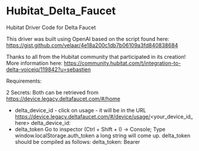 # Hubitat_Delta_Faucet
Hubitat Driver Code for Delta Faucet

This driver was built using OpenAI based on the script found here:
https://gist.github.com/velaar/4e18a200c1db7b06109a3fd840838684

Thanks to all from the Hubitat community that participated in its creation!  More information here:
https://community.hubitat.com/t/integration-to-delta-voiceiq/119842?u=sebastien

Requirements: 

2 Secrets:
Both can be retrieved from https://device.legacy.deltafaucet.com/#/home

* delta_device_id - click on usage - it will be in the URL https://device.legacy.deltafaucet.com/#/device/usage/<your_device_id_here>
    delta_device_id: <your device id>
* delta_token 
    Go to inspector (Ctrl + Shift + I) -> Console;
    Type window.localStorage.auth_token a long string will come up. delta_token should be compiled as follows: 
       delta_token: Bearer <the string from above without quoted>
